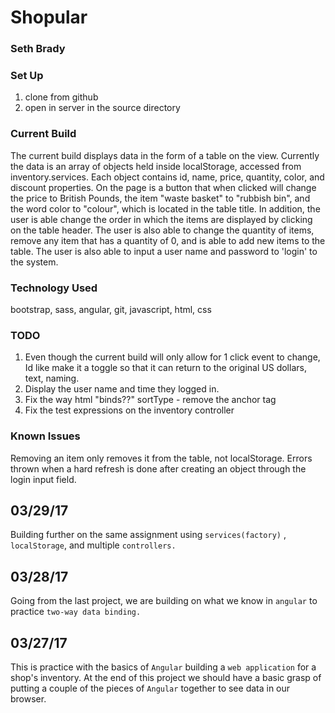 # Shopular
### Seth Brady

### Set Up
1. clone from github
2. open in server in the source directory


### Current Build
The current build displays data in the form of a table on the view. Currently the data
is an array of objects held inside localStorage, accessed from inventory.services.
Each object contains id, name, price, quantity, color, and discount properties. On the page is a button
that when clicked will change the price to British Pounds, the item "waste basket"
to "rubbish bin", and the word color to "colour", which is located in the
table title. In addition, the user is able change the order in which the items are
displayed by clicking on the table header. The user is also able to change the quantity of items, remove any item that has a quantity of 0, and is able to add new items to the table. The user is also able to input
a user name and password to 'login' to the system.

### Technology Used
bootstrap, sass, angular, git, javascript, html, css

### TODO
1. Even though the current build will only allow for 1 click event to change, Id like
make it a toggle so that it can return to the original US dollars, text, naming.
2. Display the user name and time they logged in.
3. Fix the way html "binds??" sortType - remove the anchor tag
4. Fix the test expressions on the inventory controller

### Known Issues
Removing an item only removes it from the table, not localStorage.
Errors thrown when a hard refresh is done after creating an object through the
login input field.

## 03/29/17
Building further on the same assignment using ``services(factory)`` , ``localStorage``,
and multiple ``controllers.``

## 03/28/17
Going from the last project, we are building on what we know in ``angular`` to practice ``two-way
data binding.``

## 03/27/17
This is practice with the basics of ``Angular`` building a ``web application``
for a shop's inventory. At the end of this project we should have a basic
grasp of putting a couple of the pieces of ``Angular`` together to see data in
our browser.
